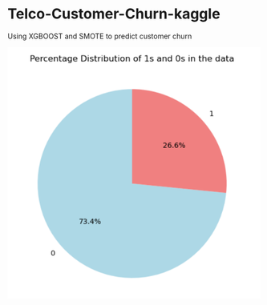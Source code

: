 # Telco-Customer-Churn-kaggle
Using XGBOOST and SMOTE to predict customer churn

![Class Imbalance](./imbal.PNG "example1")
